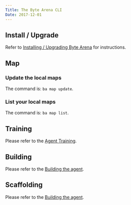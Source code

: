 ```yaml
---
Title: The Byte Arena CLI
Date: 2017-12-01
---
```


## Install / Upgrade

Refer to [Installing / Upgrading Byte Arena](/guides/installing-bytearena) for instructions.

## Map

### Update the local maps

The command is: `ba map update`.

### List your local maps

The command is: `ba map list`.

## Training

Please refer to the [Agent Training](/guides/agent-training).

## Building

Please refer to the [Building the agent](/guides/getting-started/#building-the-agent).

## Scaffolding

Please refer to the [Building the agent](/guides/getting-started/#scaffolding-the-source-code-of-an-agent).
